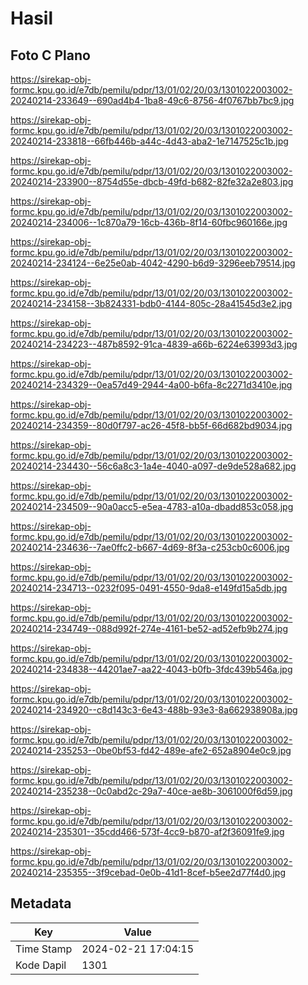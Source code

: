 # Hasil

## Foto C Plano

https://sirekap-obj-formc.kpu.go.id/e7db/pemilu/pdpr/13/01/02/20/03/1301022003002-20240214-233649--690ad4b4-1ba8-49c6-8756-4f0767bb7bc9.jpg

https://sirekap-obj-formc.kpu.go.id/e7db/pemilu/pdpr/13/01/02/20/03/1301022003002-20240214-233818--66fb446b-a44c-4d43-aba2-1e7147525c1b.jpg

https://sirekap-obj-formc.kpu.go.id/e7db/pemilu/pdpr/13/01/02/20/03/1301022003002-20240214-233900--8754d55e-dbcb-49fd-b682-82fe32a2e803.jpg

https://sirekap-obj-formc.kpu.go.id/e7db/pemilu/pdpr/13/01/02/20/03/1301022003002-20240214-234006--1c870a79-16cb-436b-8f14-60fbc960166e.jpg

https://sirekap-obj-formc.kpu.go.id/e7db/pemilu/pdpr/13/01/02/20/03/1301022003002-20240214-234124--6e25e0ab-4042-4290-b6d9-3296eeb79514.jpg

https://sirekap-obj-formc.kpu.go.id/e7db/pemilu/pdpr/13/01/02/20/03/1301022003002-20240214-234158--3b824331-bdb0-4144-805c-28a41545d3e2.jpg

https://sirekap-obj-formc.kpu.go.id/e7db/pemilu/pdpr/13/01/02/20/03/1301022003002-20240214-234223--487b8592-91ca-4839-a66b-6224e63993d3.jpg

https://sirekap-obj-formc.kpu.go.id/e7db/pemilu/pdpr/13/01/02/20/03/1301022003002-20240214-234329--0ea57d49-2944-4a00-b6fa-8c2271d3410e.jpg

https://sirekap-obj-formc.kpu.go.id/e7db/pemilu/pdpr/13/01/02/20/03/1301022003002-20240214-234359--80d0f797-ac26-45f8-bb5f-66d682bd9034.jpg

https://sirekap-obj-formc.kpu.go.id/e7db/pemilu/pdpr/13/01/02/20/03/1301022003002-20240214-234430--56c6a8c3-1a4e-4040-a097-de9de528a682.jpg

https://sirekap-obj-formc.kpu.go.id/e7db/pemilu/pdpr/13/01/02/20/03/1301022003002-20240214-234509--90a0acc5-e5ea-4783-a10a-dbadd853c058.jpg

https://sirekap-obj-formc.kpu.go.id/e7db/pemilu/pdpr/13/01/02/20/03/1301022003002-20240214-234636--7ae0ffc2-b667-4d69-8f3a-c253cb0c6006.jpg

https://sirekap-obj-formc.kpu.go.id/e7db/pemilu/pdpr/13/01/02/20/03/1301022003002-20240214-234713--0232f095-0491-4550-9da8-e149fd15a5db.jpg

https://sirekap-obj-formc.kpu.go.id/e7db/pemilu/pdpr/13/01/02/20/03/1301022003002-20240214-234749--088d992f-274e-4161-be52-ad52efb9b274.jpg

https://sirekap-obj-formc.kpu.go.id/e7db/pemilu/pdpr/13/01/02/20/03/1301022003002-20240214-234838--44201ae7-aa22-4043-b0fb-3fdc439b546a.jpg

https://sirekap-obj-formc.kpu.go.id/e7db/pemilu/pdpr/13/01/02/20/03/1301022003002-20240214-234920--c8d143c3-6e43-488b-93e3-8a662938908a.jpg

https://sirekap-obj-formc.kpu.go.id/e7db/pemilu/pdpr/13/01/02/20/03/1301022003002-20240214-235253--0be0bf53-fd42-489e-afe2-652a8904e0c9.jpg

https://sirekap-obj-formc.kpu.go.id/e7db/pemilu/pdpr/13/01/02/20/03/1301022003002-20240214-235238--0c0abd2c-29a7-40ce-ae8b-3061000f6d59.jpg

https://sirekap-obj-formc.kpu.go.id/e7db/pemilu/pdpr/13/01/02/20/03/1301022003002-20240214-235301--35cdd466-573f-4cc9-b870-af2f36091fe9.jpg

https://sirekap-obj-formc.kpu.go.id/e7db/pemilu/pdpr/13/01/02/20/03/1301022003002-20240214-235355--3f9cebad-0e0b-41d1-8cef-b5ee2d77f4d0.jpg


## Metadata

| Key        | Value               |
| ---------- | ------------------- |
| Time Stamp | 2024-02-21 17:04:15 |
| Kode Dapil | 1301                |



